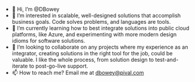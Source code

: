 - 👋 Hi, I’m @DBowey
- 👀 I’m interested in scalable, well-designed solutions that accomplish business goals.  Code solves problems, and languages are tools.
- 🌱 I’m currently learning how to best integrate solutions into public cloud platforms, like Azure, and experimenting with more modern design idioms for software solutions.
- 💞️ I’m looking to collaborate on any projects where my experience as an integrator, creating solutions in the right tool for the job, could be valuable.  I like the whole 
          process, from solution design to test-and-iterate to post-go-live support.
- 📫 How to reach me?  Email me at dbowey@pival.com

<!---
DBowey/DBowey is a ✨ special ✨ repository because its `README.md` (this file) appears on your GitHub profile.
You can click the Preview link to take a look at your changes.
--->
